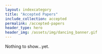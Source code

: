 ```yaml
---
layout: indexcategory
title: "Accepted Papers"
include_collection: accepted
permalink: /accepted-papers
header_type: hero
header_img: /assets/img/dancing_banner.gif
---
```


Nothing to show...yet.